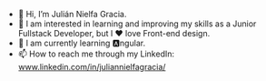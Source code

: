 - 👋 Hi, I’m Julián Nielfa Gracia.
- 👀 I am interested in learning and improving my skills as a Junior Fullstack Developer, but I ❤️ love Front-end design.
- 🧠 I am currently learning 🅰️ngular.
- 📫 How to reach me through my LinkedIn: www.linkedin.com/in/juliannielfagracia/

<!---
Julen384/Julen384 is a ✨ special ✨ repository because its `README.md` (this file) appears on your GitHub profile.
You can click the Preview link to take a look at your changes.
--->
